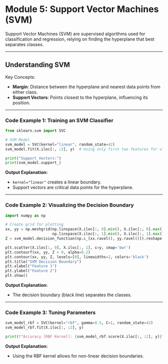 # Module 5: Support Vector Machines (SVM)

Support Vector Machines (SVM) are supervised algorithms used for classification and regression, relying on finding the hyperplane that best separates classes.

---

## Understanding SVM

Key Concepts:

- **Margin**: Distance between the hyperplane and nearest data points from either class.
- **Support Vectors**: Points closest to the hyperplane, influencing its position.

---

### Code Example 1: Training an SVM Classifier

```python
from sklearn.svm import SVC

# SVM Model
svm_model = SVC(kernel="linear", random_state=42)
svm_model.fit(X.iloc[:, :2], y)  # Using only first two features for visualization

print("Support Vectors:")
print(svm_model.support_)

```

**Output Explanation:**

- `kernel="linear"` creates a linear boundary.
- Support vectors are critical data points for the hyperplane.

---

### Code Example 2: Visualizing the Decision Boundary

```python
import numpy as np

# Create grid for plotting
xx, yy = np.meshgrid(np.linspace(X.iloc[:, 0].min(), X.iloc[:, 0].max(), 100),
                     np.linspace(X.iloc[:, 1].min(), X.iloc[:, 1].max(), 100))
Z = svm_model.decision_function(np.c_[xx.ravel(), yy.ravel()]).reshape(xx.shape)

plt.scatter(X.iloc[:, 0], X.iloc[:, 1], c=y, cmap='bwr')
plt.contourf(xx, yy, Z > 0, alpha=0.2)
plt.contour(xx, yy, Z, levels=[0], linewidths=2, colors='black')
plt.title("SVM Decision Boundary")
plt.xlabel("Feature 1")
plt.ylabel("Feature 2")
plt.show()

```

**Output Explanation:**

- The decision boundary (black line) separates the classes.

---

### Code Example 3: Tuning Parameters

```python
svm_model_rbf = SVC(kernel="rbf", gamma=0.5, C=1, random_state=42)
svm_model_rbf.fit(X.iloc[:, :2], y)

print(f"Accuracy (RBF Kernel): {svm_model_rbf.score(X.iloc[:, :2], y)}")

```

**Output Explanation:**

- Using the RBF kernel allows for non-linear decision boundaries.